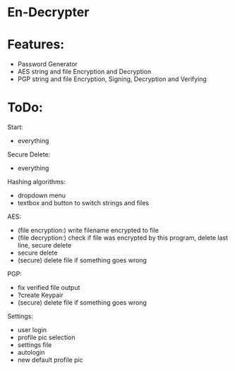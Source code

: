 # En-Decrypter


# **Features:**

- Password Generator
- AES string and file Encryption and Decryption
- PGP string and file Encryption, Signing, Decryption and Verifying


# **ToDo:**

Start:
- everything

Secure Delete:
- everything

Hashing algorithms:
- dropdown menu
- textbox and button to switch strings and files

AES:
- (file encryption:) write filename encrypted to file
- (file decryption:) check if file was encrypted by this program, delete last line, secure delete
- secure delete
- (secure) delete file if something goes wrong

PGP:
- fix verified file output
- ?create Keypair
- (secure) delete file if something goes wrong

Settings:
- user login
- profile pic selection
- settings file
- autologin
- new default profile pic
